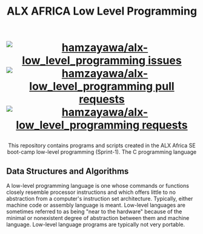 <div align="center">
  <h1>ALX AFRICA Low Level Programming
  <p align="center">
  <br>
  <a href="https://github.com/hamzayawa/alx-low_level_programming/issues">
    <img src="https://img.shields.io/github/stars/hamzayawa/alx-low_level_programming?color=333&style=for-the-badge&logo=github" alt="hamzayawa/alx-low_level_programming issues"/>
  </a>
    <a href="https://github.com/hamzayawa/alx-low_level_programming/pulls">
    <img src="https://img.shields.io/github/commit-activity/m/hamzayawa/alx-low_level_programming?color=blue&style=for-the-badge&logo=github" alt="hamzayawa/alx-low_level_programming pull requests"/>
  </a>
  <a href="https://github.com/hamzayawa/alx-low_level_programming/pulls">
    <img src="https://img.shields.io/github/last-commit/hamzayawa/alx-low_level_programming?color=blue&style=for-the-badge&logo=github" alt="hamzayawa/alx-low_level_programming requests"/>
  </a>

</p>
  </h1>
  <p>This repository contains programs and scripts created in the ALX Africa SE boot-camp low-level programming (Sprint-1).
  The C programming language</ p>
</div>

## Data Structures and Algorithms

A low-level programming language is one whose commands or functions closely resemble processor instructions and which offers little to no abstraction from a computer's instruction set architecture.
Typically, either machine code or assembly language is meant.
Low-level languages are sometimes referred to as being "near to the hardware" because of the minimal or nonexistent degree of abstraction between them and machine language.
Low-level language programs are typically not very portable. 
